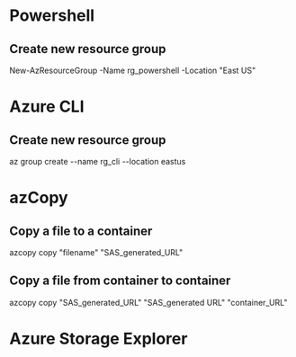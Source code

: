 

# Powershell
## Create new resource group
New-AzResourceGroup -Name rg_powershell -Location "East US"


# Azure CLI
## Create new resource group
az group create --name rg_cli --location eastus 


# azCopy 
## Copy a file to a container
azcopy copy "filename" "SAS_generated_URL"
## Copy a file from container to container
azcopy copy "SAS_generated_URL" "SAS_generated URL" "container_URL"

# Azure Storage Explorer

